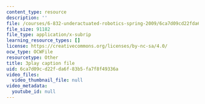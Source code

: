 ```yaml
---
content_type: resource
description: ''
file: /courses/6-832-underactuated-robotics-spring-2009/6ca7d09cd22fda6f83b5fa7f8f49336a_-RRYZ-b9NpI.srt
file_size: 91182
file_type: application/x-subrip
learning_resource_types: []
license: https://creativecommons.org/licenses/by-nc-sa/4.0/
ocw_type: OCWFile
resourcetype: Other
title: 3play caption file
uid: 6ca7d09c-d22f-da6f-83b5-fa7f8f49336a
video_files:
  video_thumbnail_file: null
video_metadata:
  youtube_id: null
---
```

